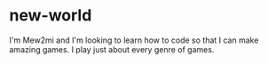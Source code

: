 # new-world

I'm Mew2mi and I'm looking to learn how to code so that I can make amazing games.
I play just about every genre of games.
